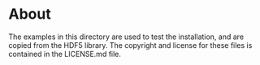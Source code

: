 About
=====

The examples in this directory are used to test the installation, and are
copied from the HDF5 library. The copyright and license for these files is
contained in the LICENSE.md file.
